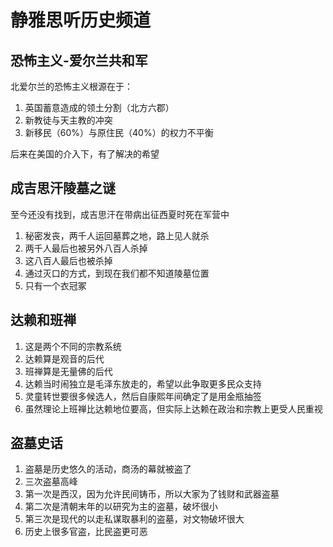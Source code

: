 # 静雅思听历史频道

## 恐怖主义-爱尔兰共和军

北爱尔兰的恐怖主义根源在于：

1. 英国蓄意造成的领土分割（北方六郡）
2. 新教徒与天主教的冲突
3. 新移民（60%）与原住民（40%）的权力不平衡

后来在美国的介入下，有了解决的希望

## 成吉思汗陵墓之谜

至今还没有找到，成吉思汗在带病出征西夏时死在军营中

1. 秘密发丧，两千人运回墓葬之地，路上见人就杀
2. 两千人最后也被另外八百人杀掉
3. 这八百人最后也被杀掉
4. 通过灭口的方式，到现在我们都不知道陵墓位置
5. 只有一个衣冠冢

## 达赖和班禅

1. 这是两个不同的宗教系统
2. 达赖算是观音的后代
3. 班禅算是无量佛的后代
4. 达赖当时闹独立是毛泽东放走的，希望以此争取更多民众支持
5. 灵童转世要很多候选人，然后自康熙年间确定了是用金瓶抽签
6. 虽然理论上班禅比达赖地位要高，但实际上达赖在政治和宗教上更受人民重视

## 盗墓史话

1. 盗墓是历史悠久的活动，商汤的幕就被盗了
2. 三次盗墓高峰
3. 第一次是西汉，因为允许民间铸币，所以大家为了钱财和武器盗墓
4. 第二次是清朝末年的以研究为主的盗墓，破坏很小
5. 第三次是现代的以走私谋取暴利的盗墓，对文物破坏很大
6. 历史上很多官盗，比民盗更可恶


